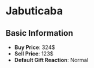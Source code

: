 # Jabuticaba

## Basic Information

- **Buy Price**: 324$
- **Sell Price**: 123$
- **Default Gift Reaction**: Normal